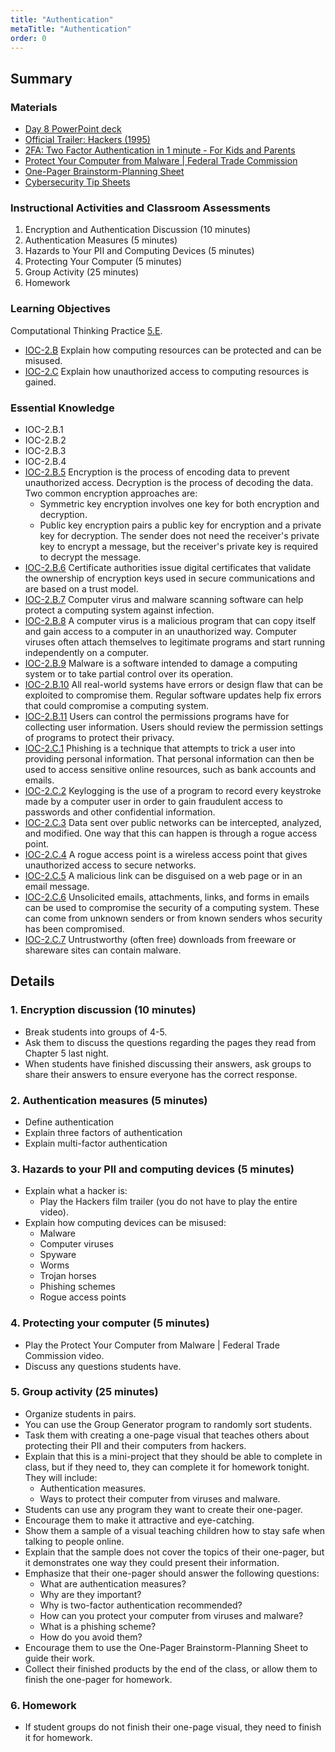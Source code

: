 ```yaml
---
title: "Authentication"
metaTitle: "Authentication"
order: 0
---
```


## Summary

### Materials

* [Day 8 PowerPoint deck](https://1drv.ms/w/s!AqsgsTyHBmRBj1-4PVXmqffcgy6H?e=HcEX2x)
* [Official Trailer: Hackers (1995)](https://youtu.be/qP79h2capFc)
* [2FA: Two Factor Authentication in 1 minute - For Kids and Parents](https://youtu.be/zvkloHj6aLg)
* [Protect Your Computer from Malware | Federal Trade Commission](https://youtu.be/XU8PHihT_P4)
* <a href="/unit-4/day-8/one-pager-brainstorm">One-Pager Brainstorm-Planning Sheet</a>
* [Cybersecurity Tip Sheets](https://www.cisa.gov/publication/national-cybersecurity-awareness-month-publications)

### Instructional Activities and Classroom Assessments 

1. Encryption and Authentication Discussion (10 minutes)
2. Authentication Measures (5 minutes)
3. Hazards to Your PII and Computing Devices (5 minutes)
4. Protecting Your Computer (5 minutes)
5. Group Activity (25 minutes)
6. Homework

### Learning Objectives 

Computational Thinking Practice [5.E](https://apcentral.collegeboard.org/pdf/ap-computer-science-principles-course-and-exam-description.pdf#page=23).
* [IOC-2.B](https://apcentral.collegeboard.org/pdf/ap-computer-science-principles-course-and-exam-description.pdf#page=130) Explain how computing resources can be protected and can be misused.
* [IOC-2.C](https://apcentral.collegeboard.org/pdf/ap-computer-science-principles-course-and-exam-description.pdf#page=131) Explain how unauthorized access to computing resources is gained.

### Essential Knowledge 

* IOC-2.B.1
* IOC-2.B.2
* IOC-2.B.3
* IOC-2.B.4
* [IOC-2.B.5](https://apcentral.collegeboard.org/pdf/ap-computer-science-principles-course-and-exam-description.pdf#page=130) Encryption is the process of encoding data to prevent unauthorized access. Decryption is the process of decoding the data. Two common encryption approaches are:
    * Symmetric key encryption involves one key for both encryption and decryption.
    * Public key encryption pairs a public key for encryption and a private key for decryption. The sender does not need the receiver's private key to encrypt a message, but the receiver's private key is required to decrypt the message.
* [IOC-2.B.6](https://apcentral.collegeboard.org/pdf/ap-computer-science-principles-course-and-exam-description.pdf#page=130) Certificate authorities issue digital certificates that validate the ownership of encryption keys used in secure communications and are based on a trust model.
* [IOC-2.B.7](https://apcentral.collegeboard.org/pdf/ap-computer-science-principles-course-and-exam-description.pdf#page=131) Computer virus and malware scanning software can help protect a computing system against infection.
* [IOC-2.B.8](https://apcentral.collegeboard.org/pdf/ap-computer-science-principles-course-and-exam-description.pdf#page=131) A computer virus is a malicious program that can copy itself and gain access to a computer in an unauthorized way. Computer viruses often attach themselves to legitimate programs and start running independently on a computer.
* [IOC-2.B.9](https://apcentral.collegeboard.org/pdf/ap-computer-science-principles-course-and-exam-description.pdf#page=131) Malware is a software intended to damage a computing system or to take partial control over its operation.
* [IOC-2.B.10](https://apcentral.collegeboard.org/pdf/ap-computer-science-principles-course-and-exam-description.pdf#page=131) All real-world systems have errors or design flaw that can be exploited to compromise them. Regular software updates help fix errors that could compromise a computing system.
* [IOC-2.B.11](https://apcentral.collegeboard.org/pdf/ap-computer-science-principles-course-and-exam-description.pdf#page=131) Users can control the permissions programs have for collecting user information. Users should review the permission settings of programs to protect their privacy.
* [IOC-2.C.1](https://apcentral.collegeboard.org/pdf/ap-computer-science-principles-course-and-exam-description.pdf#page=131) Phishing is a technique that attempts to trick a user into providing personal information. That personal information can then be used to access sensitive online resources, such as bank accounts and emails.
* [IOC-2.C.2](https://apcentral.collegeboard.org/pdf/ap-computer-science-principles-course-and-exam-description.pdf#page=131) Keylogging is the use of a program to record every keystroke made by a computer user in order to gain fraudulent access to passwords and other confidential information.
* [IOC-2.C.3](https://apcentral.collegeboard.org/pdf/ap-computer-science-principles-course-and-exam-description.pdf#page=131) Data sent over public networks can be intercepted, analyzed, and modified. One way that this can happen is through a rogue access point.
* [IOC-2.C.4](https://apcentral.collegeboard.org/pdf/ap-computer-science-principles-course-and-exam-description.pdf#page=131) A rogue access point is a wireless access point that gives unauthorized access to secure networks.
* [IOC-2.C.5](https://apcentral.collegeboard.org/pdf/ap-computer-science-principles-course-and-exam-description.pdf#page=131) A malicious link can be disguised on a web page or in an email message.
* [IOC-2.C.6](https://apcentral.collegeboard.org/pdf/ap-computer-science-principles-course-and-exam-description.pdf#page=131) Unsolicited emails, attachments, links, and forms in emails can be used to compromise the security of a computing system. These can come from unknown senders or from known senders whos security has been compromised.
* [IOC-2.C.7](https://apcentral.collegeboard.org/pdf/ap-computer-science-principles-course-and-exam-description.pdf#page=131) Untrustworthy (often free) downloads from freeware or shareware sites can contain malware.

## Details

### 1. Encryption discussion (10 minutes)

* Break students into groups of 4-5.
* Ask them to discuss the questions regarding the pages they read from Chapter 5 last night.
* When students have finished discussing their answers, ask groups to share their answers to ensure everyone has the correct response.

### 2. Authentication measures (5 minutes)

* Define authentication  
* Explain three factors of authentication
* Explain multi-factor authentication

### 3. Hazards to your PII and computing devices (5 minutes)

* Explain what a hacker is:
    * Play the Hackers film trailer (you do not have to play the entire video).
* Explain how computing devices can be misused:
    * Malware
    * Computer viruses
    * Spyware
    * Worms
    * Trojan horses
    * Phishing schemes
    * Rogue access points

### 4. Protecting your computer (5 minutes)

* Play the Protect Your Computer from Malware | Federal Trade Commission video.
* Discuss any questions students have.

### 5. Group activity (25 minutes)

* Organize students in pairs. 
* You can use the Group Generator program to randomly sort students.
* Task them with creating a one-page visual that teaches others about protecting their PII and their computers from hackers.
* Explain that this is a mini-project that they should be able to complete in class, but if they need to, they can complete it for homework tonight. They will include:
    * Authentication measures.
    * Ways to protect their computer from viruses and malware.
* Students can use any program they want to create their one-pager.
* Encourage them to make it attractive and eye-catching.
* Show them a sample of a visual teaching children how to stay safe when talking to people online.
* Explain that the sample does not cover the topics of their one-pager, but it demonstrates one way they could present their information.
* Emphasize that their one-pager should answer the following questions:
    * What are authentication measures?
    * Why are they important?
    * Why is two-factor authentication recommended?
    * How can you protect your computer from viruses and malware?
    * What is a phishing scheme?
    * How do you avoid them?
* Encourage them to use the One-Pager Brainstorm-Planning Sheet to guide their work.
* Collect their finished products by the end of the class, or allow them to finish the one-pager for homework.

### 6. Homework 

* If student groups do not finish their one-page visual, they need to finish it for homework.
